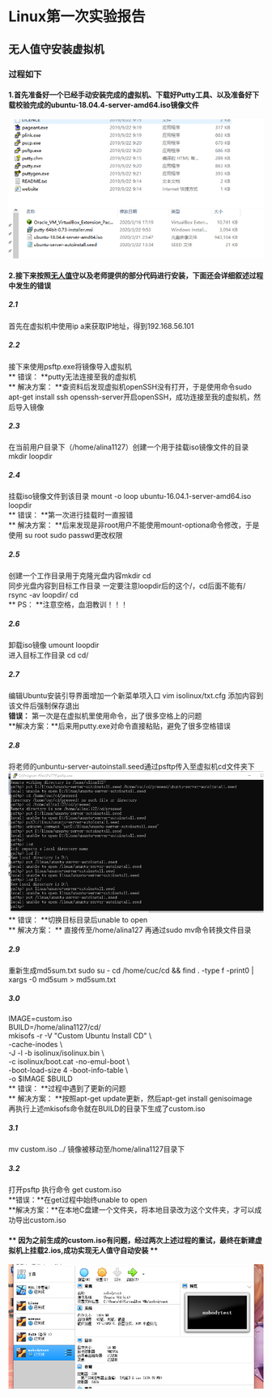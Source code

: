 # Linux第一次实验报告
## 无人值守安装虚拟机
### 过程如下
#### 1.首先准备好一个已经手动安装完成的虚拟机、下载好Putty工具、以及准备好下载校验完成的ubuntu-18.04.4-server-amd64.iso镜像文件
![1](./image/22.PNG) 
![1](./image/1.PNG)   
#### 2.接下来按照[无人值守](https://blog.csdn.net/qq_31989521/article/details/58600426)以及老师提供的部分代码进行安装，下面还会详细叙述过程中发生的错误  
##### 2.1  
首先在虚拟机中使用ip a来获取IP地址，得到192.168.56.101   
##### 2.2  
接下来使用psftp.exe将镜像导入虚拟机  
** 错误： **putty无法连接至我的虚拟机  
** 解决方案： **查资料后发现虚拟机openSSH没有打开，于是使用命令sudo apt-get install ssh openssh-server开启openSSH，成功连接至我的虚拟机，然后导入镜像  
##### 2.3  
在当前用户目录下（/home/alina1127）创建一个用于挂载iso镜像文件的目录  
mkdir loopdir  
##### 2.4  
挂载iso镜像文件到该目录 mount -o loop ubuntu-16.04.1-server-amd64.iso loopdir  
** 错误： **第一次进行挂载时一直报错  
** 解决方案： **后来发现是非root用户不能使用mount-optiona命令修改，于是使用 su root sudo passwd更改权限  
##### 2.5  
创建一个工作目录用于克隆光盘内容mkdir cd  
同步光盘内容到目标工作目录 一定要注意loopdir后的这个/，cd后面不能有/
rsync -av loopdir/ cd  
** PS： **注意空格，血泪教训！！！  
##### 2.6    
卸载iso镜像 umount loopdir  
进入目标工作目录 cd cd/  
##### 2.7    
编辑Ubuntu安装引导界面增加一个新菜单项入口 vim isolinux/txt.cfg
添加内容到该文件后强制保存退出  
**错误：**  第一次是在虚拟机里使用命令，出了很多空格上的问题  
**解决方案：**后来用putty.exe对命令直接粘贴，避免了很多空格错误  
##### 2.8  
将老师的unbuntu-server-autoinstall.seed通过psftp传入至虚拟机cd文件夹下   
![1](./image/5.PNG) 
** 错误： **切换目标目录后unable to open  
** 解决方案： ** 直接传至/home/alina127 再通过sudo mv命令转换文件目录 
##### 2.9  
重新生成md5sum.txt
sudo su -
cd /home/cuc/cd && find . -type f -print0 | xargs -0 md5sum > md5sum.txt  
##### 3.0  
IMAGE=custom.iso  
BUILD=/home/alina1127/cd/  
mkisofs -r -V "Custom Ubuntu Install CD" \  
   -cache-inodes \  
   -J -l -b isolinux/isolinux.bin \    
   -c isolinux/boot.cat -no-emul-boot \  
   -boot-load-size 4 -boot-info-table \    
   -o $IMAGE $BUILD  
** 错误： **过程中遇到了更新的问题  
** 解决方案： **按照apt-get update更新，然后apt-get install genisoimage  
再执行上述mkisofs命令就在BUILD的目录下生成了custom.iso  
##### 3.1  
mv custom.iso ../ 镜像被移动至/home/alina1127目录下  
##### 3.2  
打开psftp 执行命令 get custom.iso  
**错误：**在get过程中始终unable to open  
**解决方案：**在本地C盘建一个文件夹，将本地目录改为这个文件夹，才可以成功导出custom.iso  
  
#### ** 因为之前生成的custom.iso有问题，经过两次上述过程的重试，最终在新建虚拟机上挂载2.ios,成功实现无人值守自动安装 **
![1](./image/vb.PNG)


  



